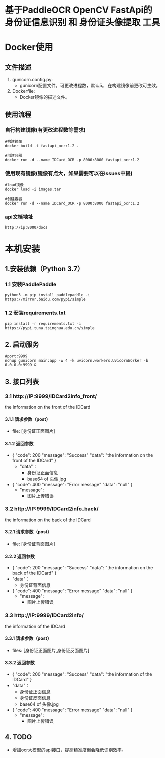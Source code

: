 # 基于PaddleOCR OpenCV FastApi的 身份证信息识别 和 身份证头像提取 工具

# Docker使用

## 文件描述
1. gunicorn.config.py:
    - gunicorn配置文件，可更改进程数，默认5。
在构建镜像前更改可生效。
2. Dockerfile:
    - Docker镜像的描述文件。

## 使用流程

### 自行构建镜像(有更改进程数等需求)
```shell
#构建镜像
docker build -t fastapi_ocr:1.2 .

#创建容器
docker run -d --name IDCard_OCR -p 8000:8000 fastapi_ocr:1.2
```

### 使用现有镜像(镜像有点大，如果需要可以在Issues中提)
```shell
#load镜像
docker load -i images.tar

#创建容器
docker run -d --name IDCard_OCR -p 8000:8000 fastapi_ocr:1.2
```
### api文档地址
```
http://ip:8000/docs
```


# 本机安装

## 1.安装依赖（Python 3.7）
### 1.1 安装PaddlePaddle
`python3 -m pip install paddlepaddle -i https://mirror.baidu.com/pypi/simple`
### 1.2 安装requirements.txt
`pip install -r requirements.txt -i https://pypi.tuna.tsinghua.edu.cn/simple`

## 2. 启动服务
```shell
#port:9999
nohup gunicorn main:app -w 4 -k uvicorn.workers.UvicornWorker -b 0.0.0.0:9999 &
```

## 3. 接口列表
### 3.1 http://IP:9999/IDCard2info_front/
the information on the front of the IDCard
#### 3.1.1 请求参数（post）
- file: [身份证正面图片]
#### 3.1.2 返回参数
- { "code": 200 "message": "Success" "data": "the information on the front of the IDCard" }
  - "data"：
    - 身份证正面信息
    - base64 of 头像.jpg
- { "code": 400 "message": "Error message" "data": "null" }
    - "message":
      - 图片上传错误 

### 3.2 http://IP:9999/IDCard2info_back/
the information on the back of the IDCard
#### 3.2.1 请求参数（post）
- file: [身份证背面图片]
#### 3.2.2 返回参数
- { "code": 200 "message": "Success" "data": "the information on the back of the IDCard" }
- "data"：
    - 身份证背面信息
- { "code": 400 "message": "Error message" "data": "null" }
    - "message":
      - 图片上传错误 

### 3.3 http://IP:9999/IDCard2info/
the information of the IDCard
#### 3.3.1 请求参数（post）
- files: [身份证正面图片,身份证反面图片]
#### 3.3.2 返回参数
- { "code": 200 "message": "Success" "data": "the information of the IDCard" }
- "data"：
    - 身份证正面信息
    - 身份证反面信息
    - base64 of 头像.jpg
- { "code": 400 "message": "Error message" "data": "null" }
    - "message":
      - 图片上传错误 

## 4. TODO
- 增加ocr大模型的api接口，提高精准度但会降低识别效率。
